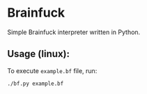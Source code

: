 # Brainfuck
Simple Brainfuck interpreter written in Python.

## Usage (linux):
To execute `example.bf` file, run:
```
./bf.py example.bf
```